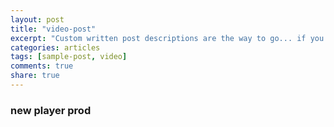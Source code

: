 ```yaml
---
layout: post
title: "video-post"
excerpt: "Custom written post descriptions are the way to go... if you're not lazy."
categories: articles
tags: [sample-post, video]
comments: true
share: true
---
```

###   new player prod
<div class="apester-media" data-media-id="5b9f691ed4b9a963f76fb9d8" height="350"></div><script async src="https://static.apester.com/js/sdk/latest/apester-sdk.js"></script>

